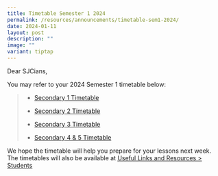 ```yaml
---
title: Timetable Semester 1 2024
permalink: /resources/announcements/timetable-sem1-2024/
date: 2024-01-11
layout: post
description: ""
image: ""
variant: tiptap
---
```

<p>Dear SJCians,</p><p>You may refer to your 2024 Semester 1 timetable below:</p><blockquote><ul data-tight="true" class="tight"><li><p><a href="/files/Useful Links/Students/Students/Secondary_1.pdf" rel="noopener noreferrer nofollow" target="_blank">Secondary 1 Timetable</a></p></li><li><p><a href="/files/Useful Links/Students/Students/Secondary_2.pdf" rel="noopener noreferrer nofollow" target="_blank">Secondary 2 Timetable</a></p></li><li><p><a href="/files/Useful Links/Students/Timetables/Secondary_3.pdf" rel="noopener noreferrer nofollow" target="_blank">Secondary 3 Timetable</a></p></li><li><p><a href="/files/Useful Links/Students/Students/Secondary_4_5.pdf" rel="noopener noreferrer nofollow" target="_blank">Secondary 4 &amp; 5 Timetable</a></p></li></ul></blockquote><p>We hope the timetable will help you prepare for your lessons next week. The timetables will also be available at <a href="https://www.chijstjosephsconvent.moe.edu.sg/useful-links/students/" rel="noopener noreferrer nofollow" target="_blank"><u>Useful Links and Resources &gt; Students</u></a><br></p>